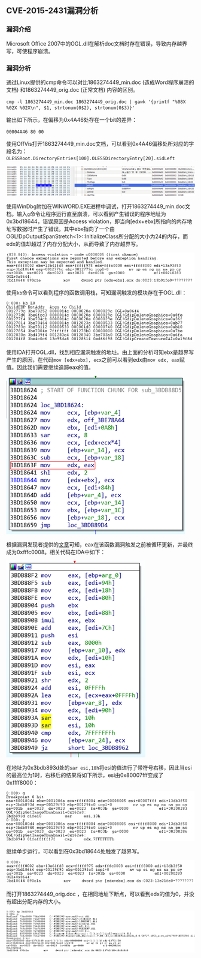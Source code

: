 ## CVE-2015-2431漏洞分析

### 漏洞介绍

Microsoft Office 2007中的OGL.dll在解析doc文档时存在错误，导致内存越界写，可使程序崩溃。

### 漏洞分析

通过Linux提供的cmp命令可以对比1863274449_min.doc (造成Word程序崩溃的文档) 和1863274449_orig.doc (正常文档) 内容的区别。

```
cmp -l 1863274449_min.doc 1863274449_orig.doc | gawk '{printf "%08X %02X %02X\n", $1, strtonum(0$2), strtonum(0$3)}'
```

输出如下所示，在偏移为0x4A46处存在一个bit的差异：

```
00004A46 80 00
```

使用OffVis打开1863274449_min.doc文档，可以看到0x4A46偏移处所对应的字段名为：`OLESSRoot.DirectoryEntries[100].OLESSDirectoryEntry[20].sidLeft`

![](img/1.PNG)

使用WinDbg附加在WINWORD.EXE进程中调试，打开1863274449_min.doc文档。输入`g`命令让程序运行直至崩溃，可以看到产生错误的程序地址为0x3bd18644，错误原因是Access violation，即当向[edx+ebx]所指向的内存地址写数据时产生了错误。其中ebx指向了一个由OGL!DpOutputSpanStretch<1>::InitializeClass所分配的大小为24的内存，而edx的值却超过了内存分配大小，从而导致了内存越界写。

![](img/2.PNG)

使用`kb`命令可以看到程序的函数调用栈，可知漏洞触发的模块存在于OGL.dll：

![](img/3.PNG)

使用IDA打开OGL.dll，找到相应漏洞触发的地址。由上面的分析可知ebx是越界写产生的原因，在代码`mov [edx+ebx], ecx`之前可以看到edx由`mov edx, eax`赋值。因此我们需要继续追踪eax的值。

![](img/4.PNG)

根据漏洞发现者提供的[文章](https://code.google.com/p/google-security-research/issues/detail?id=420&can=1)可知，eax在该函数漏洞触发之前被循环更新，并最终成为0xfffc0008。相关代码在IDA中如下：

![](img/5.PNG)

在地址为0x3bdb893d处的`sar esi,10h`将esi的值进行了带符号右移，因此当esi的最高位为1时，右移后的结果将如下所示，esi由0x80007fff变成了0xffff8000：

![](img/6.PNG)

继续单步运行，可以看到在0x3bd18644处触发了越界写。

![](img/7.PNG)

而打开1863274449_orig.doc ，在相同地址下断点，可以看到edx的值为0，并没有超出分配内存的大小。

![](img/8.PNG)